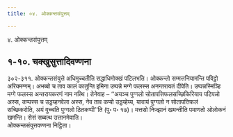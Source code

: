 ```yaml
---
title: ०४. ओक्कन्तसंयुत्तम्

---
```

४. ओक्कन्तसंयुत्तम्  


## १-१०. चक्खुसुत्तादिवण्णना

३०२-३११. ओक्कन्तसंयुत्ते अधिमुच्चतीति सद्धाधिमोक्खं पटिलभति। ओक्कन्तो सम्मत्तनियामन्ति पविट्ठो अरियमग्गम्। अभब्बो च ताव कालं कातुन्ति इमिना उप्पन्ने मग्गे फलस्स अनन्तरायतं दीपेति। उप्पन्नस्मिञ्हि मग्गे फलस्स अन्तरायकरणं नाम नत्थि। तेनेवाह – ‘‘अयञ्च पुग्गलो सोतापत्तिफलसच्छिकिरियाय पटिपन्नो अस्स, कप्पस्स च उड्डय्हनवेला अस्स, नेव ताव कप्पो उड्डय्हेय्य, यावायं पुग्गलो न सोतापत्तिफलं सच्छिकरोति, अयं वुच्चति पुग्गलो ठितकप्पी’’ति (पु॰ प॰ १७)। मत्तसो निज्झानं खमन्तीति पमाणतो ओलोकनं खमन्ति। सेसं सब्बत्थ उत्तानमेवाति।  
ओक्कन्तसंयुत्तवण्णना निट्ठिता।  